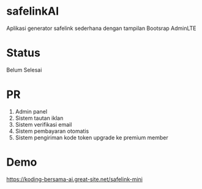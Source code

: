 # safelinkAI
Aplikasi generator safelink sederhana dengan tampilan Bootsrap AdminLTE

# Status
Belum Selesai

# PR
1. Admin panel
2. Sistem tautan iklan
3. Sistem verifikasi email
4. Sistem pembayaran otomatis
5. Sistem pengiriman kode token upgrade ke premium member

# Demo
https://koding-bersama-ai.great-site.net/safelink-mini

